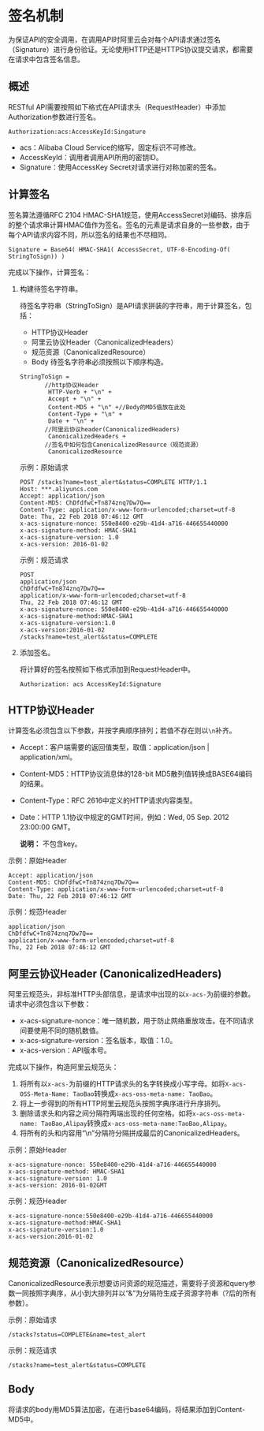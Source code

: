 # 签名机制

为保证API的安全调用，在调用API时阿里云会对每个API请求通过签名（Signature）进行身份验证。无论使用HTTP还是HTTPS协议提交请求，都需要在请求中包含签名信息。

## 概述

RESTful API需要按照如下格式在API请求头（RequestHeader）中添加Authorization参数进行签名。

```
Authorization:acs:AccessKeyId:Singature
```

-   acs：Alibaba Cloud Service的缩写，固定标识不可修改。
-   AccessKeyId：调用者调用API所用的密钥ID。
-   Signature：使用AccessKey Secret对请求进行对称加密的签名。

## 计算签名

签名算法遵循RFC 2104 HMAC-SHA1规范，使用AccessSecret对编码、排序后的整个请求串计算HMAC值作为签名。签名的元素是请求自身的一些参数，由于每个API请求内容不同，所以签名的结果也不尽相同。

```
Signature = Base64( HMAC-SHA1( AccessSecret, UTF-8-Encoding-Of(
StringToSign)) )
```

完成以下操作，计算签名：

1.  构建待签名字符串。

    待签名字符串（StringToSign）是API请求拼装的字符串，用于计算签名，包括：

    -   HTTP协议Header
    -   阿里云协议Header（CanonicalizedHeaders）
    -   规范资源（CanonicalizedResource）
    -   Body
    待签名字符串必须按照以下顺序构造。

    ```
    StringToSign = 
           //http协议Header
            HTTP-Verb + "\n" +
            Accept + "\n" +
            Content-MD5 + "\n" +//Body的MD5值放在此处
            Content-Type + "\n" +
            Date + "\n" +
           //阿里云协议header(CanonicalizedHeaders)
            CanonicalizedHeaders +
           //签名中如何包含CanonicalizedResource（规范资源）
            CanonicalizedResource
    ```

    示例：原始请求

    ```
    POST /stacks?name=test_alert&status=COMPLETE HTTP/1.1
    Host: ***.aliyuncs.com
    Accept: application/json
    Content-MD5: ChDfdfwC+Tn874znq7Dw7Q==
    Content-Type: application/x-www-form-urlencoded;charset=utf-8
    Date: Thu, 22 Feb 2018 07:46:12 GMT 
    x-acs-signature-nonce: 550e8400-e29b-41d4-a716-446655440000
    x-acs-signature-method: HMAC-SHA1
    x-acs-signature-version: 1.0
    x-acs-version: 2016-01-02
    ```

    示例：规范请求

    ```
    POST
    application/json
    ChDfdfwC+Tn874znq7Dw7Q==
    application/x-www-form-urlencoded;charset=utf-8
    Thu, 22 Feb 2018 07:46:12 GMT
    x-acs-signature-nonce: 550e8400-e29b-41d4-a716-446655440000
    x-acs-signature-method:HMAC-SHA1
    x-acs-signature-version:1.0
    x-acs-version:2016-01-02
    /stacks?name=test_alert&status=COMPLETE
    ```

2.  添加签名。

    将计算好的签名按照如下格式添加到RequestHeader中。

    ```
    Authorization: acs AccessKeyId:Signature
    ```


## HTTP协议Header

计算签名必须包含以下参数，并按字典顺序排列；若值不存在则以`\n`补齐。

-   Accept：客户端需要的返回值类型，取值：application/json \| application/xml。
-   Content-MD5：HTTP协议消息体的128-bit MD5散列值转换成BASE64编码的结果。
-   Content-Type：RFC 2616中定义的HTTP请求内容类型。
-   Date：HTTP 1.1协议中规定的GMT时间，例如：Wed, 05 Sep. 2012 23:00:00 GMT。

    **说明：** 不包含key。


示例：原始Header

```
Accept: application/json
Content-MD5: ChDfdfwC+Tn874znq7Dw7Q==
Content-Type: application/x-www-form-urlencoded;charset=utf-8
Date: Thu, 22 Feb 2018 07:46:12 GMT
```

示例：规范Header

```
application/json
ChDfdfwC+Tn874znq7Dw7Q==
application/x-www-form-urlencoded;charset=utf-8
Thu, 22 Feb 2018 07:46:12 GMT
```

## 阿里云协议Header \(CanonicalizedHeaders\)

阿里云规范头，非标准HTTP头部信息，是请求中出现的以`x-acs-`为前缀的参数。请求中必须包含以下参数：

-   x-acs-signature-nonce：唯一随机数，用于防止网络重放攻击。在不同请求间要使用不同的随机数值。
-   x-acs-signature-version：签名版本，取值：1.0。
-   x-acs-version：API版本号。

完成以下操作，构造阿里云规范头：

1.  将所有以`x-acs-`为前缀的HTTP请求头的名字转换成小写字母。如将`X-acs-OSS-Meta-Name: TaoBao`转换成`x-acs-oss-meta-name: TaoBao`。
2.  将上一步得到的所有HTTP阿里云规范头按照字典序进行升序排列。
3.  删除请求头和内容之间分隔符两端出现的任何空格。如将`x-acs-oss-meta-name: TaoBao,Alipay`转换成`x-acs-oss-meta-name:TaoBao,Alipay`。
4.  将所有的头和内容用“\\n”分隔符分隔拼成最后的CanonicalizedHeaders。

示例：原始Header

```
x-acs-signature-nonce: 550e8400-e29b-41d4-a716-446655440000
x-acs-signature-method: HMAC-SHA1
x-acs-signature-version: 1.0
x-acs-version: 2016-01-02GMT
```

示例：规范Header

```
x-acs-signature-nonce:550e8400-e29b-41d4-a716-446655440000
x-acs-signature-method:HMAC-SHA1
x-acs-signature-version:1.0
x-acs-version:2016-01-02
```

## 规范资源（CanonicalizedResource）

CanonicalizedResource表示想要访问资源的规范描述，需要将子资源和query参数一同按照字典序，从小到大排列并以“&”为分隔符生成子资源字符串（?后的所有参数）。

示例：原始请求

```
/stacks?status=COMPLETE&name=test_alert
```

示例：规范请求

```
/stacks?name=test_alert&status=COMPLETE
```

## Body

将请求的body用MD5算法加密，在进行base64编码，将结果添加到Content-MD5中。


